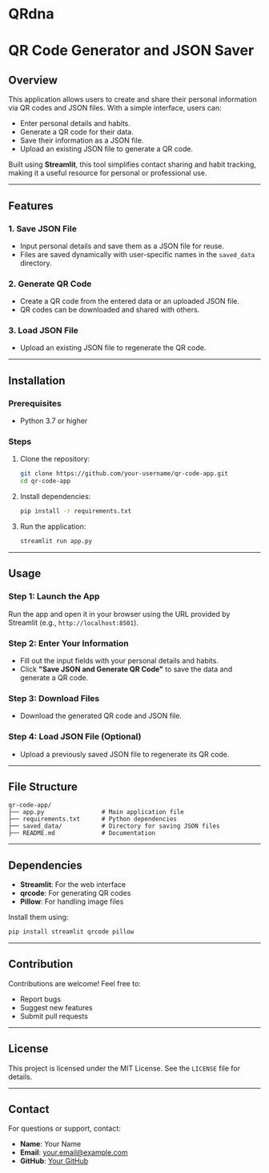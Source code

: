 # QRdna
# QR Code Generator and JSON Saver

## Overview
This application allows users to create and share their personal information via QR codes and JSON files. With a simple interface, users can:
- Enter personal details and habits.
- Generate a QR code for their data.
- Save their information as a JSON file.
- Upload an existing JSON file to generate a QR code.

Built using **Streamlit**, this tool simplifies contact sharing and habit tracking, making it a useful resource for personal or professional use.

---

## Features

### 1. Save JSON File
- Input personal details and save them as a JSON file for reuse.
- Files are saved dynamically with user-specific names in the `saved_data` directory.

### 2. Generate QR Code
- Create a QR code from the entered data or an uploaded JSON file.
- QR codes can be downloaded and shared with others.

### 3. Load JSON File
- Upload an existing JSON file to regenerate the QR code.

---

## Installation

### Prerequisites
- Python 3.7 or higher

### Steps
1. Clone the repository:
   ```bash
   git clone https://github.com/your-username/qr-code-app.git
   cd qr-code-app
   ```
2. Install dependencies:
   ```bash
   pip install -r requirements.txt
   ```
3. Run the application:
   ```bash
   streamlit run app.py
   ```

---

## Usage

### Step 1: Launch the App
Run the app and open it in your browser using the URL provided by Streamlit (e.g., `http://localhost:8501`).

### Step 2: Enter Your Information
- Fill out the input fields with your personal details and habits.
- Click **"Save JSON and Generate QR Code"** to save the data and generate a QR code.

### Step 3: Download Files
- Download the generated QR code and JSON file.

### Step 4: Load JSON File (Optional)
- Upload a previously saved JSON file to regenerate its QR code.

---

## File Structure
```
qr-code-app/
├── app.py                # Main application file
├── requirements.txt      # Python dependencies
├── saved_data/           # Directory for saving JSON files
├── README.md             # Documentation
```

---

## Dependencies
- **Streamlit**: For the web interface
- **qrcode**: For generating QR codes
- **Pillow**: For handling image files

Install them using:
```bash
pip install streamlit qrcode pillow
```

---

## Contribution
Contributions are welcome! Feel free to:
- Report bugs
- Suggest new features
- Submit pull requests

---

## License
This project is licensed under the MIT License. See the `LICENSE` file for details.

---

## Contact
For questions or support, contact:
- **Name**: Your Name
- **Email**: your.email@example.com
- **GitHub**: [Your GitHub](https://github.com/your-username)

